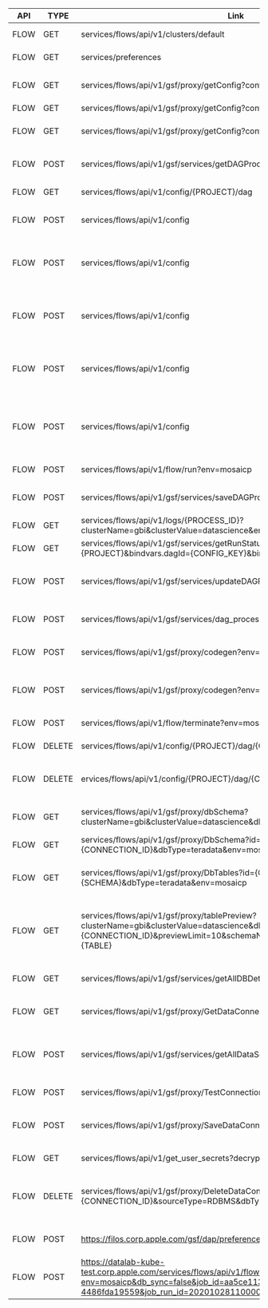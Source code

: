 ﻿| API  | TYPE   | Link                                                                                                                                                                                       | Description                                                             |
|------|--------|--------------------------------------------------------------------------------------------------------------------------------------------------------------------------------------------|-------------------------------------------------------------------------|
| FLOW | GET    | services/flows/api/v1/clusters/default                                                                                                                                                     | Get Default Cluster                                                     |
| FLOW | GET    | services/preferences                                                                                                                                                                       | DAP Preference Service                                                  |
| FLOW | GET    | services/flows/api/v1/gsf/proxy/getConfig?configType=schema                                                                                                                                | Get all flow schemas service                                            |
| FLOW | GET    | services/flows/api/v1/gsf/proxy/getConfig?configType=extension                                                                                                                             | Get Extension                                                           |
| FLOW | GET    | services/flows/api/v1/gsf/proxy/getConfig?configType=template.dag                                                                                                                          | Get all flow templates service                                          |
| FLOW | POST   | services/flows/api/v1/gsf/services/getDAGProcessStateByApp                                                                                                                                 | Get DAG Process State by app service                                    |
| FLOW | GET    | services/flows/api/v1/config/{PROJECT}/dag                                                                                                                                                 | List Flow Configurations                                                |
| FLOW | POST   | services/flows/api/v1/config                                                                                                                                                               | Saves or updates Flow Configurations                                    |
| FLOW | POST   | services/flows/api/v1/config                                                                                                                                                               | Saves or updates Flow Configurations with DAG definition                |
| FLOW | POST   | services/flows/api/v1/config                                                                                                                                                               | Saves or updates Flow Configurations with name change                   |
| FLOW | POST   | services/flows/api/v1/config                                                                                                                                                               | Saves or updates Flow Configurations with Runtime configs               |
| FLOW | POST   | services/flows/api/v1/config                                                                                                                                                               | Saves or updates Flow Configurations with Runtime configs and hive node |
| FLOW | POST   | services/flows/api/v1/flow/run?env=mosaicp                                                                                                                                                 | Runs the flows on DS cluster                                            |
| FLOW | POST   | services/flows/api/v1/gsf/services/saveDAGProcessState                                                                                                                                     | Saves the state(RUNNING) of running flow                                |
| FLOW | GET    | services/flows/api/v1/logs/{PROCESS_ID}?clusterName=gbi&clusterValue=datascience&env=mosaicp                                                                                               | Fetches the logs of running flow                                        |
| FLOW | GET    | services/flows/api/v1/gsf/services/getRunStatus?bindvars.appId={PROJECT}&bindvars.dagId={CONFIG_KEY}&bindvars.runId={PROCESS_ID}                                                           | Gets the status of running flow                                         |
| FLOW | POST   | services/flows/api/v1/gsf/services/updateDAGProcessRunningStateAsCompleted                                                                                                                 | Updates the state of running flow as COMPLETED                          |
| FLOW | POST   | services/flows/api/v1/gsf/services/dag_processes_by_app_dag                                                                                                                                | Gets the history of all processes ran                                   |
| FLOW | POST   | services/flows/api/v1/gsf/proxy/codegen?env=mosaicp                                                                                                                                        | Flow scala code generation service                                      |
| FLOW | POST   | services/flows/api/v1/gsf/proxy/codegen?env=mosaicp                                                                                                                                        | Generate ipython jupyter notebook out of Flow                           |
| FLOW | POST   | services/flows/api/v1/flow/terminate?env=mosaicp                                                                                                                                           | Terminates the flow execution                                           |
| FLOW | DELETE | services/flows/api/v1/config/{PROJECT}/dag/{CONFIG_KEY}                                                                                                                                    | Deletes Flow Configurations                                             |
| FLOW | DELETE | ervices/flows/api/v1/config/{PROJECT}/dag/{CONFIG_KEY}                                                                                                                                     | Deletes Flow Configuration which does not exist                         |
| FLOW | GET    | services/flows/api/v1/gsf/proxy/dbSchema?clusterName=gbi&clusterValue=datascience&dbType=hive&env=mosaicp                                                                                  | Get hive schema from DS cluster                                         |
| FLOW | GET    | services/flows/api/v1/gsf/proxy/DbSchema?id={CONNECTION_ID}&dbType=teradata&env=mosaicp                                                                                                    | Get teradata schema                                                     |
| FLOW | GET    | services/flows/api/v1/gsf/proxy/DbTables?id={CONNECTION_ID}&schemaName={SCHEMA}&dbType=teradata&env=mosaicp                                                                                | Get teradata tables of given connection id and schema                   |
| FLOW | GET    | services/flows/api/v1/gsf/proxy/tablePreview?clusterName=gbi&clusterValue=datascience&dbType=teradata&env=mosaicp&id={CONNECTION_ID}&previewLimit=10&schemaName={SCHEMA}&tableName={TABLE} | Get table preview service of given connection id, schema and table      |
| FLOW | GET    | services/flows/api/v1/gsf/services/getAllDBDetails                                                                                                                                         | Get supported GBI database details service                              |
| FLOW | GET    | services/flows/api/v1/gsf/proxy/GetDataConnection?env=mosaicp                                                                                                                              | Get database connection details service                                 |
| FLOW | POST   | services/flows/api/v1/gsf/services/getAllDataSourcesById                                                                                                                                   | Get all datasources by DB type id(connection id)                        |
| FLOW | POST   | services/flows/api/v1/gsf/proxy/TestConnection                                                                                                                                             | DB Test connection                                                      |
| FLOW | POST   | services/flows/api/v1/gsf/proxy/SaveDataConnection                                                                                                                                         | Saves datasource connection credentials                                 |
| FLOW | GET    | services/flows/api/v1/get_user_secrets?decrypt=true                                                                                                                                        | Get User Secrets                                                        |
| FLOW | DELETE | services/flows/api/v1/gsf/proxy/DeleteDataConnection?id={CONNECTION_ID}&sourceType=RDBMS&dbType=Teradata&dbCluster=EDWUAT                                                                  | Delete user credentials associated to given connection                  |
| FLOW | POST   | https://filos.corp.apple.com/gsf/dap/preferences                                                                                                                                           | Saves DAP Preference Service                                            |
| FLOW | POST   | https://datalab-kube-test.corp.apple.com/services/flows/api/v1/flow/scheduled_run?env=mosaicp&db_sync=false&job_id=aa5ce113-dbe3-48ba-9f70-4486fda19559&job_run_id=20201028110000          | flow run                                                                |
